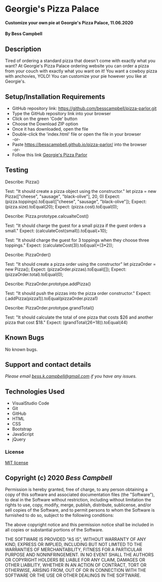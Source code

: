 # Georgie's Pizza Palace

####  Customize your own pie at Georgie's Pizza Palace, 11.06.2020 

#### By  **Bess Campbell** 

## Description

 Tired of ordering a standard pizza that doesn't come with exactly what you want? At Georgie's Pizza Palace ordering website you can order a pizza from your couch with exactly what you want on it! You want a cowboy pizza with anchovies, YOLO! You can customize your pie however you like at Georgie's. 

 
## Setup/Installation Requirements


* GitHub repository link: https://github.com/besscampbell/pizza-parlor.git
* Type the GitHub repository link into your browser
* Click on the green 'Code' button 
* Choose the Download ZIP option
* Once it has downloaded, open the file
* Double-click the 'index.html' file or open the file in your browser  
 -or- 
* Paste https://besscampbell.github.io/pizza-parlor/ into the browser  
 -or- 
* Follow this link [Georgie's Pizza Parlor](https://besscampbell.github.io/pizza-parlor/)


## Testing
 
 Describe: Pizza()

 Test: "It should create a pizza object using the constructor."
 let pizza = new Pizza(["cheese", "sausage", "black-olive"], 20, 0)
 Expect: (pizza.toppings).toEqual(["cheese", "sausage", "black-olive"]);
 Expect: (pizza.size).toEqual(20);
 Expect: (pizza.cost).toEqual(0);

 Describe: Pizza.prototype.calcualteCost()

 Test: "It should charge the guest for a small pizza if the guest orders a small." 
 Expect: (calculateCost(small)).toEqual(+10);

 Test: "It should charge the guest for 3 toppings when they choose three toppings." 
 Expect: (calculateCost(3)).toEqual(+(3*2)); 

 Describe: PizzaOrder()

 Test: "It should create a pizza order using the constructor"
 let pizzaOrder = new Pizza();
 Expect: (pizzaOrder.pizzas).toEqual([]);
 Expect: (pizzaOrder.total).toEqual(0);

 Describe: PizzaOrder.prototype.addPizza()
 
 Test: "It should push the pizzas into the pizza order constructor."
 Expect: (.addPizza(pizza1)).toEqual(pizzaOrder.pizza1)

 Describe: PizzaOrder.prototype.grandTotal()

 Test: "It should calculate the total of one pizza that costs $26 and another pizza that cost $18."
 Expect: (grandTotal(26+18)).toEqual(44)

## Known Bugs

 No known bugs. 

## Support and contact details

 _Please email <bess.k.campbell@gmail.com> if you have any issues._

## Technologies Used
 
 * VisualStudio Code
 * Git
 * GitHub
 * HTML 
 * CSS 
 * Bootstrap
 * JavaScript
 * jQuery 

### License

[MIT license](https://opensource.org/licenses/MIT)

## Copyright (c) 2020 **_Bess Campbell_**

Permission is hereby granted, free of charge, to any person obtaining a copy of this software and associated documentation files (the "Software"), to deal in the Software without restriction, including without limitation the rights to use, copy, modify, merge, publish, distribute, sublicense, and/or sell copies of the Software, and to permit persons to whom the Software is furnished to do so, subject to the following conditions:

The above copyright notice and this permission notice shall be included in all copies or substantial portions of the Software.

THE SOFTWARE IS PROVIDED "AS IS", WITHOUT WARRANTY OF ANY KIND, EXPRESS OR IMPLIED, INCLUDING BUT NOT LIMITED TO THE WARRANTIES OF MERCHANTABILITY, FITNESS FOR A PARTICULAR PURPOSE AND NONINFRINGEMENT. IN NO EVENT SHALL THE AUTHORS OR COPYRIGHT HOLDERS BE LIABLE FOR ANY CLAIM, DAMAGES OR OTHER LIABILITY, WHETHER IN AN ACTION OF CONTRACT, TORT OR OTHERWISE, ARISING FROM, OUT OF OR IN CONNECTION WITH THE SOFTWARE OR THE USE OR OTHER DEALINGS IN THE SOFTWARE.
